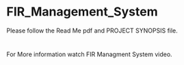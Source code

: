 # FIR_Management_System
 Please follow the Read Me pdf and PROJECT SYNOPSIS file.
 #
 For More information watch FIR Managment System video.
 
